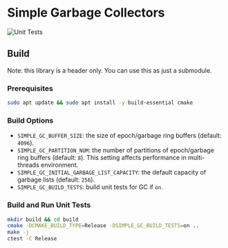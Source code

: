 # Simple Garbage Collectors

![Unit Tests](https://github.com/dbgroup-nagoya-u/simple-garbage-collectors/workflows/Unit%20Tests/badge.svg?branch=main)

## Build

Note: this library is a header only. You can use this as just a submodule.

### Prerequisites

```bash
sudo apt update && sudo apt install -y build-essential cmake
```

### Build Options

- `SIMPLE_GC_BUFFER_SIZE`: the size of epoch/garbage ring buffers (default: `4096`).
- `SIMPLE_GC_PARTITION_NUM`: the number of partitions of epoch/garbage ring buffers (default: `8`). This setting affects performance in multi-threads environment.
- `SIMPLE_GC_INITIAL_GARBAGE_LIST_CAPACITY`: the default capacity of garbage lists (default: `256`).
- `SIMPLE_GC_BUILD_TESTS`: build unit tests for GC if `on`.

### Build and Run Unit Tests

```bash
mkdir build && cd build
cmake -DCMAKE_BUILD_TYPE=Release -DSIMPLE_GC_BUILD_TESTS=on ..
make -j
ctest -C Release
```
